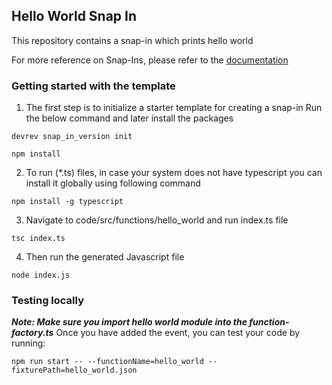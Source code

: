 ## Hello World Snap In

This repository contains a snap-in which prints hello world

For more reference on Snap-Ins, please refer to the [documentation](https://github.com/devrev/snap-in-docs)

### Getting started with the template
1. The first step is to initialize a starter template for creating a snap-in
Run the below command and later install the packages
```
devrev snap_in_version init
```
```
npm install
```

2. To run (*.ts) files, in case your system does not have typescript you can install it globally using following command
```
npm install -g typescript

```
3. Navigate to code/src/functions/hello_world and run index.ts file
```
tsc index.ts
```
4. Then run the generated Javascript file 

```
node index.js
```

### Testing locally
***Note: Make sure you import hello world module into the function-factory.ts***
Once you have added the event, you can test your code by running:
```
npm run start -- --functionName=hello_world --fixturePath=hello_world.json
```
